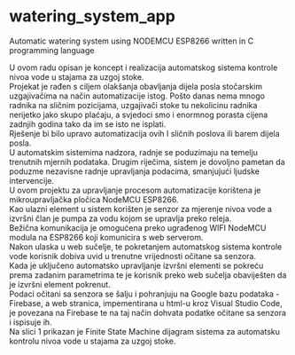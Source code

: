 # watering_system_app
Automatic watering system using NODEMCU ESP8266 written in C programming language

U ovom radu opisan je koncept i realizacija automatskog sistema kontrole nivoa vode u stajama za uzgoj stoke. <br /> Projekat je rađen s ciljem olakšanja obavljanja dijela posla stočarskim uzgajivačima na način automatizacije istog. Pošto danas nema mnogo radnika na sličnim pozicijama, uzgajivači stoke tu nekolicinu radnika nerijetko jako skupo plaćaju, a svjedoci smo i enormnog porasta cijena zadnjih godina tako da im se isto ne isplati. <br /> Rješenje bi bilo upravo automatizacija ovih I sličnih poslova ili barem dijela posla. <br />
U automatskim sistemima nadzora, radnje se poduzimaju na temelju trenutnih mjernih podataka. Drugim riječima, sistem je dovoljno pametan da poduzme nezavisne radnje upravljanja podacima, smanjujući ljudske intervencije. <br />
U ovom projektu za upravljanje procesom automatizacije korištena je mikroupravljačka pločica NodeMCU ESP8266. <br /> Kao ulazni element u sistem korišten je senzor za mjerenje nivoa vode a izvršni član je pumpa za vodu kojom se upravlja preko releja. <br />
Bežična komunikacija je omogućena preko ugrađenog WIFI NodeMCU modula na ESP8266 koji komunicira s web serverom. <br />
Nakon ulaska u web sučelje, te pokretanjem automatskog sistema kontrole vode korisnik dobiva uvid u trenutne vrijednosti očitane sa senzora.  <br />
Kada je uključeno automatsko upravljanje izvršni elementi se pokreću prema zadanim parametrima te je korisnik preko web sučelja obaviješten da je izvršni element pokrenut. <br />
Podaci očitani sa senzora se šalju i pohranjuju na Google bazu podataka - Firebase, a web stranica, impementirana u html-u kroz Visual Studio Code, je povezana na Firebase te na taj način dohvata podatke očitane sa senzora i ispisuje ih. <br />
Na slici 1 prikazan je Finite State Machine dijagram sistema za automatsku kontrolu nivoa vode u stajama za uzgoj stoke.


